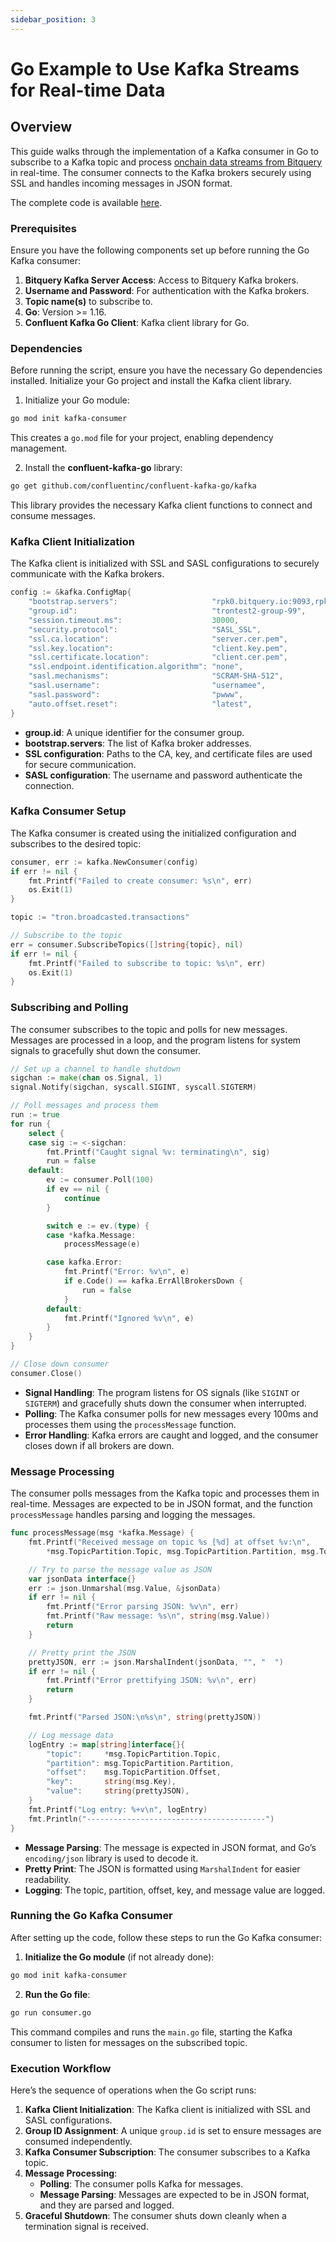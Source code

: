 ```yaml
---
sidebar_position: 3
---
```


# Go Example to Use Kafka Streams for Real-time Data

## Overview

This guide walks through the implementation of a Kafka consumer in Go to subscribe to a Kafka topic and process [onchain data streams from Bitquery](https://bitquery.io/products/streaming) in real-time. The consumer connects to the Kafka brokers securely using SSL and handles incoming messages in JSON format.

The complete code is available [here](https://github.com/bitquery/kafka-consumer-example).

### Prerequisites

Ensure you have the following components set up before running the Go Kafka consumer:

1. **Bitquery Kafka Server Access**: Access to Bitquery Kafka brokers.
2. **Username and Password**: For authentication with the Kafka brokers.
3. **Topic name(s)** to subscribe to.
4. **Go**: Version >= 1.16.
5. **Confluent Kafka Go Client**: Kafka client library for Go.

### Dependencies

Before running the script, ensure you have the necessary Go dependencies installed. Initialize your Go project and install the Kafka client library.

1. Initialize your Go module:

```bash
go mod init kafka-consumer
```

This creates a `go.mod` file for your project, enabling dependency management.

2. Install the **confluent-kafka-go** library:

```bash
go get github.com/confluentinc/confluent-kafka-go/kafka
```

This library provides the necessary Kafka client functions to connect and consume messages.

### Kafka Client Initialization

The Kafka client is initialized with SSL and SASL configurations to securely communicate with the Kafka brokers.

```go
config := &kafka.ConfigMap{
    "bootstrap.servers":                     "rpk0.bitquery.io:9093,rpk1.bitquery.io:9093,rpk2.bitquery.io:9093",
    "group.id":                              "trontest2-group-99",
    "session.timeout.ms":                    30000,
    "security.protocol":                     "SASL_SSL",
    "ssl.ca.location":                       "server.cer.pem",
    "ssl.key.location":                      "client.key.pem",
    "ssl.certificate.location":              "client.cer.pem",
    "ssl.endpoint.identification.algorithm": "none",
    "sasl.mechanisms":                       "SCRAM-SHA-512",
    "sasl.username":                         "usernamee",
    "sasl.password":                         "pwww",
    "auto.offset.reset":                     "latest",
}
```

- **group.id**: A unique identifier for the consumer group.
- **bootstrap.servers**: The list of Kafka broker addresses.
- **SSL configuration**: Paths to the CA, key, and certificate files are used for secure communication.
- **SASL configuration**: The username and password authenticate the connection.

### Kafka Consumer Setup

The Kafka consumer is created using the initialized configuration and subscribes to the desired topic:

```go
consumer, err := kafka.NewConsumer(config)
if err != nil {
    fmt.Printf("Failed to create consumer: %s\n", err)
    os.Exit(1)
}

topic := "tron.broadcasted.transactions"

// Subscribe to the topic
err = consumer.SubscribeTopics([]string{topic}, nil)
if err != nil {
    fmt.Printf("Failed to subscribe to topic: %s\n", err)
    os.Exit(1)
}
```
### Subscribing and Polling

The consumer subscribes to the topic and polls for new messages. Messages are processed in a loop, and the program listens for system signals to gracefully shut down the consumer.

```go
// Set up a channel to handle shutdown
sigchan := make(chan os.Signal, 1)
signal.Notify(sigchan, syscall.SIGINT, syscall.SIGTERM)

// Poll messages and process them
run := true
for run {
    select {
    case sig := <-sigchan:
        fmt.Printf("Caught signal %v: terminating\n", sig)
        run = false
    default:
        ev := consumer.Poll(100)
        if ev == nil {
            continue
        }

        switch e := ev.(type) {
        case *kafka.Message:
            processMessage(e)

        case kafka.Error:
            fmt.Printf("Error: %v\n", e)
            if e.Code() == kafka.ErrAllBrokersDown {
                run = false
            }
        default:
            fmt.Printf("Ignored %v\n", e)
        }
    }
}

// Close down consumer
consumer.Close()
```

- **Signal Handling**: The program listens for OS signals (like `SIGINT` or `SIGTERM`) and gracefully shuts down the consumer when interrupted.
- **Polling**: The Kafka consumer polls for new messages every 100ms and processes them using the `processMessage` function.
- **Error Handling**: Kafka errors are caught and logged, and the consumer closes down if all brokers are down.

### Message Processing

The consumer polls messages from the Kafka topic and processes them in real-time. Messages are expected to be in JSON format, and the function `processMessage` handles parsing and logging the messages.

```go
func processMessage(msg *kafka.Message) {
    fmt.Printf("Received message on topic %s [%d] at offset %v:\n",
        *msg.TopicPartition.Topic, msg.TopicPartition.Partition, msg.TopicPartition.Offset)

    // Try to parse the message value as JSON
    var jsonData interface{}
    err := json.Unmarshal(msg.Value, &jsonData)
    if err != nil {
        fmt.Printf("Error parsing JSON: %v\n", err)
        fmt.Printf("Raw message: %s\n", string(msg.Value))
        return
    }

    // Pretty print the JSON
    prettyJSON, err := json.MarshalIndent(jsonData, "", "  ")
    if err != nil {
        fmt.Printf("Error prettifying JSON: %v\n", err)
        return
    }

    fmt.Printf("Parsed JSON:\n%s\n", string(prettyJSON))

    // Log message data
    logEntry := map[string]interface{}{
        "topic":     *msg.TopicPartition.Topic,
        "partition": msg.TopicPartition.Partition,
        "offset":    msg.TopicPartition.Offset,
        "key":       string(msg.Key),
        "value":     string(prettyJSON),
    }
    fmt.Printf("Log entry: %+v\n", logEntry)
    fmt.Println("----------------------------------------")
}
```

- **Message Parsing**: The message is expected in JSON format, and Go’s `encoding/json` library is used to decode it.
- **Pretty Print**: The JSON is formatted using `MarshalIndent` for easier readability.
- **Logging**: The topic, partition, offset, key, and message value are logged.



### Running the Go Kafka Consumer

After setting up the code, follow these steps to run the Go Kafka consumer:

1. **Initialize the Go module** (if not already done):

```bash
go mod init kafka-consumer
```

2. **Run the Go file**:

```bash
go run consumer.go
```

This command compiles and runs the `main.go` file, starting the Kafka consumer to listen for messages on the subscribed topic.

### Execution Workflow

Here’s the sequence of operations when the Go script runs:

1. **Kafka Client Initialization**: The Kafka client is initialized with SSL and SASL configurations.
2. **Group ID Assignment**: A unique `group.id` is set to ensure messages are consumed independently.
3. **Kafka Consumer Subscription**: The consumer subscribes to a Kafka topic.
4. **Message Processing**:
   - **Polling**: The consumer polls Kafka for messages.
   - **Message Parsing**: Messages are expected to be in JSON format, and they are parsed and logged.
5. **Graceful Shutdown**: The consumer shuts down cleanly when a termination signal is received.